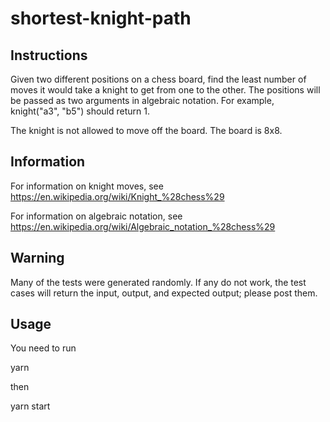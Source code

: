 # shortest-knight-path

## Instructions

Given two different positions on a chess board, find the least number of moves it would take a knight to get from one to the other. The positions will be passed as two arguments in algebraic notation. For example, knight("a3", "b5") should return 1.

 The knight is not allowed to move off the board. The board is 8x8.

## Information

For information on knight moves, see https://en.wikipedia.org/wiki/Knight_%28chess%29

 For information on algebraic notation, see https://en.wikipedia.org/wiki/Algebraic_notation_%28chess%29

## Warning
Many of the tests were generated randomly. If any do not work, the test cases will return the input, output, and expected output; please post them.

## Usage

You need to run 

yarn

then 

yarn start
